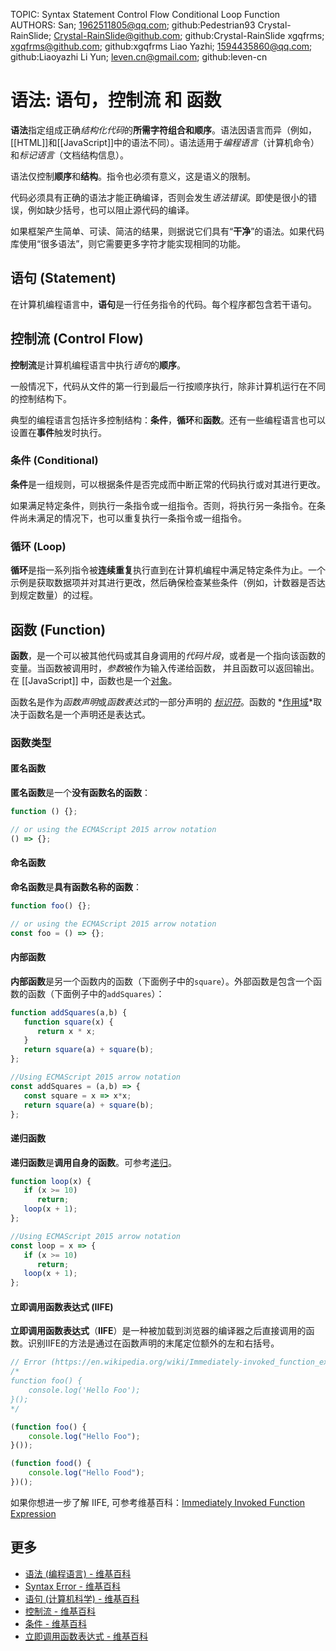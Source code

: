 TOPIC: Syntax
       Statement
       Control Flow
       Conditional
       Loop
       Function
AUTHORS: San; 1962511805@qq.com; github:Pedestrian93
         Crystal-RainSlide; Crystal-RainSlide@github.com; github:Crystal-RainSlide
         xgqfrms; xgqfrms@github.com; github:xgqfrms
         Liao Yazhi; 1594435860@qq.com; github:Liaoyazhi
         Li Yun; leven.cn@gmail.com; github:leven-cn

# 语法: 语句，控制流 和 函数

**语法**指定组成正确*结构化代码*的**所需字符组合和顺序**。语法因语言而异（例如，[[HTML]]和[[JavaScript]]中的语法不同）。语法适用于*编程语言*（计算机命令）和*标记语言*（文档结构信息）。

语法仅控制**顺序**和**结构**。指令也必须有意义，这是语义的限制。

代码必须具有正确的语法才能正确编译，否则会发生*语法错误*。即使是很小的错误，例如缺少括号，也可以阻止源代码的编译。

如果框架产生简单、可读、简洁的结果，则据说它们具有“**干净**”的语法。如果代码库使用“很多语法”，则它需要更多字符才能实现相同的功能。

## 语句 (Statement)

在计算机编程语言中，**语句**是一行任务指令的代码。每个程序都包含若干语句。

## 控制流 (Control Flow)

**控制流**是计算机编程语言中执行*语句*的**顺序**。

一般情况下，代码从文件的第一行到最后一行按顺序执行，除非计算机运行在不同的控制结构下。

典型的编程语言包括许多控制结构：**条件**，**循环**和**函数**。还有一些编程语言也可以设置在**事件**触发时执行。

### 条件 (Conditional)

**条件**是一组规则，可以根据条件是否完成而中断正常的代码执行或对其进行更改。

如果满足特定条件，则执行一条指令或一组指令。否则，将执行另一条指令。在条件尚未满足的情况下，也可以重复执行一条指令或一组指令。

### 循环 (Loop)

**循环**是指一系列指令被**连续重复**执行直到在计算机编程中满足特定条件为止。一个示例是获取数据项并对其进行更改，然后确保检查某些条件（例如，计数器是否达到规定数量）的过程。

## 函数 (Function)

**函数**，是一个可以被其他代码或其自身调用的*代码片段*，或者是一个指向该函数的变量。当函数被调用时，*参数*被作为输入传递给函数，
并且函数可以返回输出。在 [[JavaScript]] 中，函数也是一个[对象](/zh-hans/webfrontend/object)。

函数名是作为*函数声明*或*函数表达式*的一部分声明的 *[标识符](/zh-hans/glossary/identifier)*。函数的 *[作用域](/zh-hans/glossary/scope)*取决于函数名是一个声明还是表达式。

### 函数类型

#### 匿名函数

**匿名函数**是一个**没有函数名的函数**：

```javascript
function () {};

// or using the ECMAScript 2015 arrow notation
() => {};
```

#### 命名函数

**命名函数**是**具有函数名称的函数**：

```javascript
function foo() {};

// or using the ECMAScript 2015 arrow notation
const foo = () => {};
```

#### 内部函数

**内部函数**是另一个函数内的函数（下面例子中的`square`）。外部函数是包含一个函数的函数（下面例子中的`addSquares`）：

```javascript
function addSquares(a,b) {
   function square(x) {
      return x * x;
   }
   return square(a) + square(b);
};

//Using ECMAScript 2015 arrow notation
const addSquares = (a,b) => {
   const square = x => x*x;
   return square(a) + square(b);
};
```

#### 递归函数

**递归函数**是**调用自身的函数**。可参考[递归](/zh-hans/glossary/Recursion)。

```javascript
function loop(x) {
   if (x >= 10)
      return;
   loop(x + 1);
};

//Using ECMAScript 2015 arrow notation
const loop = x => {
   if (x >= 10)
      return;
   loop(x + 1);
};
```

#### 立即调用函数表达式 (IIFE)

**立即调用函数表达式**（**IIFE**）是一种被加载到浏览器的编译器之后直接调用的函数。识别IIFE的方法是通过在函数声明的末尾定位额外的左和右括号。

```javascript
// Error (https://en.wikipedia.org/wiki/Immediately-invoked_function_expression)
/*
​function foo() {
    console.log('Hello Foo');
}();
*/

(function foo() {
    console.log("Hello Foo");
}());

(function food() {
    console.log("Hello Food");
})();
```

如果你想进一步了解 IIFE, 可参考维基百科：[Immediately Invoked Function Expression](https://en.wikipedia.org/wiki/Immediately-invoked_function_expression)

## 更多

- [语法 (编程语言) - 维基百科](https://en.wikipedia.org/wiki/Syntax%20(programming%20language))
- [Syntax Error - 维基百科](https://en.wikipedia.org/wiki/Syntax%20error)
- [语句 (计算机科学) - 维基百科](https://en.wikipedia.org/wiki/Statement%20(computer%20science))
- [控制流 - 维基百科](https://en.wikipedia.org/wiki/Control%20flow)
- [条件 - 维基百科](https://en.wikipedia.org/wiki/Exception_handling#Condition_systems)
- [立即调用函数表达式 - 维基百科](https://en.wikipedia.org/wiki/Immediately-invoked_function_expression)
